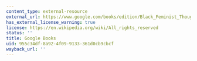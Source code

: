 ```yaml
---
content_type: external-resource
external_url: https://www.google.com/books/edition/Black_Feminist_Thought/icWTAgAAQBAJ?hl=en&gbpv=1
has_external_license_warning: true
license: https://en.wikipedia.org/wiki/All_rights_reserved
status: ''
title: Google Books
uid: 955c34df-8a92-4f09-9133-361d0cb9cbcf
wayback_url: ''
---
```

